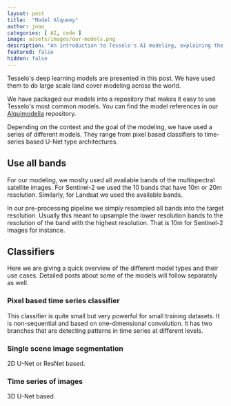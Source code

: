 ```yaml
---
layout: post
title:  "Model Alquemy"
author: joao
categories: [ AI, code ]
image: assets/images/our-models.png
description: "An introduction to Tesselo's AI modeling, explaining the model types we used for our mapping with EO data."
featured: false
hidden: false
---
```

Tesselo's deep learning models are presented in this post. We have used them to
do large scale land cover modeling across the world.

We have packaged our models into a repository that makes it easy
to use Tesselo's most common models. You can find the model references
in our [Alquimodelia](https://github.com/tesselo/alquimodelia) repository.

Depending on the context and the goal of the modeling, we have used a series of
different models. They range from pixel based classifiers to time-series based
U-Net type architectures.

## Use all bands

For our modeling, we moslty used all available bands of the multispectral satellite
images. For Sentinel-2 we used the 10 bands that have 10m or 20m resolution. Similarly,
for Landsat we used the available bands.

In our pre-processing pipeline we simply resampled all bands into the target resolution.
Usually this meant to upsample the lower resolution bands to the resolution of the
band with the highest resolution. That is 10m for Sentinel-2 images for instance.

## Classifiers

Here we are giving a quick overview of the different model types and their use cases.
Detailed posts about some of the models will follow separately as well.

### Pixel based time series classifier

This classifier is quite small but very powerful for small training datasets. It is
non-sequential and based on one-dimensional convolution. It has two branches that
are detecting patterns in time series at different levels.

### Single scene image segmentation

2D U-Net or ResNet based.

### Time series of images

3D U-Net based.
